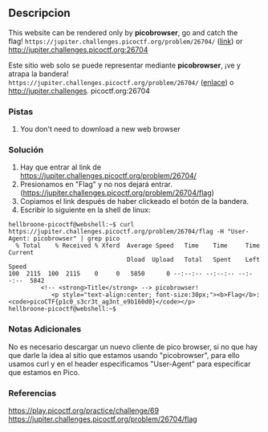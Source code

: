 ## Descripcion
This website can be rendered only by **picobrowser**, go and catch the flag! `https://jupiter.challenges.picoctf.org/problem/26704/` ([link](https://jupiter.challenges.picoctf.org/problem/26704/)) or http://jupiter.challenges.picoctf.org:26704

Este sitio web solo se puede representar mediante **picobrowser**, ¡ve y atrapa la bandera! `https://jupiter.challenges.picoctf.org/problem/26704/` ([enlace](https://jupiter.challenges.picoctf.org/problem/26704/)) o http://jupiter.challenges. picoctf.org:26704
### Pistas
1. You don't need to download a new web browser
### Solución
1. Hay que entrar al link de https://jupiter.challenges.picoctf.org/problem/26704/
2. Presionamos en "Flag" y no nos dejará entrar. (https://jupiter.challenges.picoctf.org/problem/26704/flag)
3. Copiamos el link después de haber clickeado el botón de la bandera.
4. Escribir lo siguiente en la shell de linux:
```
hellbroone-picoctf@webshell:~$ curl https://jupiter.challenges.picoctf.org/problem/26704/flag -H "User-Agent: picobrowser" | grep pico
  % Total    % Received % Xferd  Average Speed   Time    Time     Time  Current
                                 Dload  Upload   Total   Spent    Left  Speed
100  2115  100  2115    0     0   5850      0 --:--:-- --:--:-- --:--:--  5842
         <!-- <strong>Title</strong> --> picobrowser!
            <p style="text-align:center; font-size:30px;"><b>Flag</b>: <code>picoCTF{p1c0_s3cr3t_ag3nt_e9b160d0}</code></p>
hellbroone-picoctf@webshell:~$
```
### Notas Adicionales
No es necesario descargar un nuevo cliente de pico browser, si no que hay que darle la idea al sitio que estamos usando "picobrowser", para ello usamos curl y en el header especificamos "User-Agent" para especificar que estamos en Pico.
### Referencias
https://play.picoctf.org/practice/challenge/69
https://jupiter.challenges.picoctf.org/problem/26704/flag
